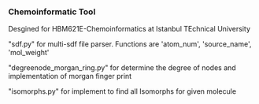 ### Chemoinformatic Tool

Desgined for HBM621E-Chemoinformatics at Istanbul TEchnical University

"sdf.py" for multi-sdf file parser. Functions are 'atom_num', 'source_name', 'mol_weight'

"degreenode_morgan_ring.py" for determine the degree of nodes and implementation of morgan finger print

"isomorphs.py" for implement to find all Isomorphs for given molecule
